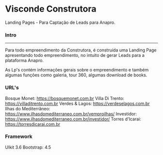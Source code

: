 # Visconde Construtora

Landing Pages - Para Captação de Leads para Anapro.

###  Intro
------------
Para todo empreendimento da Construtora, é construída uma Landing Page apresentando todo empreendimento, no intuito de gerar Leads para a plataforma Anapro.
 
 As Lp's contém informações gerais sobre o empreendimento e também algumas funções como galeria, tour 360, algumas download de books.
 
###  URL's 
Bosque Monet: https://bosquemonet.com.br
Villa Di Trento: https://villaditrento.com.br
Verdes & Lagos: https://verdeselagos.com.br
Ilhas do Mediterrâneo: https://www.ilhasdomediterraneo.com.br/vemproilhas/
Investidor: https://www.ilhasdomediterraneo.com.br/investidor/
Torres d'Icarai: https://torresdicarai.com.br

###  Framework
UIkit 3.6
Bootstrap: 4.5
